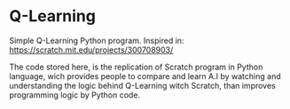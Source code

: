 # Q-Learning

Simple Q-Learning Python program. 
Inspired in: https://scratch.mit.edu/projects/300708903/

The code stored here, is the replication of Scratch program in Python language, wich provides people to compare and learn A.I by watching and understanding the logic behind Q-Learning witch Scratch, than improves programming logic by Python code.

